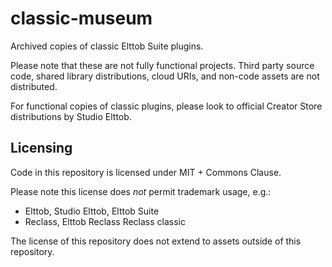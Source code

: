 # classic-museum
Archived copies of classic Elttob Suite plugins.

Please note that these are not fully functional projects. Third party source code,
shared library distributions, cloud URIs, and non-code assets are not distributed.

For functional copies of classic plugins, please look to official Creator Store
distributions by Studio Elttob.

## Licensing
Code in this repository is licensed under MIT + Commons Clause.

Please note this license does *not* permit trademark usage, e.g.:
- Elttob, Studio Elttob, Elttob Suite
- Reclass, Elttob Reclass Reclass classic

The license of this repository does not extend to assets outside of this repository.
